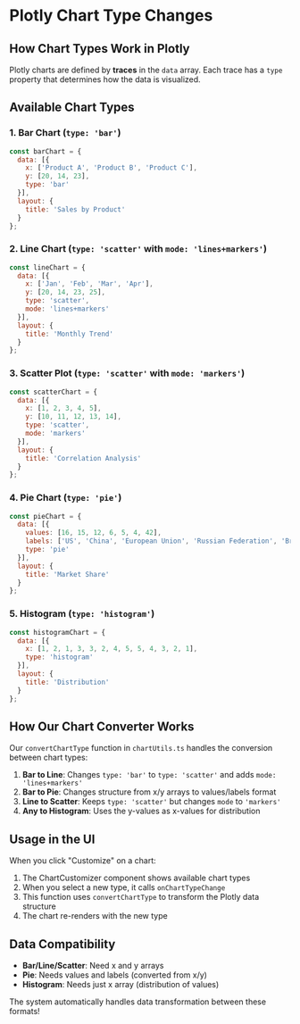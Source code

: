 # Plotly Chart Type Changes

## How Chart Types Work in Plotly

Plotly charts are defined by **traces** in the `data` array. Each trace has a `type` property that determines how the data is visualized.

## Available Chart Types

### 1. Bar Chart (`type: 'bar'`)
```javascript
const barChart = {
  data: [{
    x: ['Product A', 'Product B', 'Product C'],
    y: [20, 14, 23],
    type: 'bar'
  }],
  layout: {
    title: 'Sales by Product'
  }
};
```

### 2. Line Chart (`type: 'scatter'` with `mode: 'lines+markers'`)
```javascript
const lineChart = {
  data: [{
    x: ['Jan', 'Feb', 'Mar', 'Apr'],
    y: [20, 14, 23, 25],
    type: 'scatter',
    mode: 'lines+markers'
  }],
  layout: {
    title: 'Monthly Trend'
  }
};
```

### 3. Scatter Plot (`type: 'scatter'` with `mode: 'markers'`)
```javascript
const scatterChart = {
  data: [{
    x: [1, 2, 3, 4, 5],
    y: [10, 11, 12, 13, 14],
    type: 'scatter',
    mode: 'markers'
  }],
  layout: {
    title: 'Correlation Analysis'
  }
};
```

### 4. Pie Chart (`type: 'pie'`)
```javascript
const pieChart = {
  data: [{
    values: [16, 15, 12, 6, 5, 4, 42],
    labels: ['US', 'China', 'European Union', 'Russian Federation', 'Brazil', 'India', 'Rest of World'],
    type: 'pie'
  }],
  layout: {
    title: 'Market Share'
  }
};
```

### 5. Histogram (`type: 'histogram'`)
```javascript
const histogramChart = {
  data: [{
    x: [1, 2, 1, 3, 3, 2, 4, 5, 5, 4, 3, 2, 1],
    type: 'histogram'
  }],
  layout: {
    title: 'Distribution'
  }
};
```

## How Our Chart Converter Works

Our `convertChartType` function in `chartUtils.ts` handles the conversion between chart types:

1. **Bar to Line**: Changes `type: 'bar'` to `type: 'scatter'` and adds `mode: 'lines+markers'`
2. **Bar to Pie**: Changes structure from x/y arrays to values/labels format
3. **Line to Scatter**: Keeps `type: 'scatter'` but changes `mode` to `'markers'`
4. **Any to Histogram**: Uses the y-values as x-values for distribution

## Usage in the UI

When you click "Customize" on a chart:

1. The ChartCustomizer component shows available chart types
2. When you select a new type, it calls `onChartTypeChange`
3. This function uses `convertChartType` to transform the Plotly data structure
4. The chart re-renders with the new type

## Data Compatibility

- **Bar/Line/Scatter**: Need x and y arrays
- **Pie**: Needs values and labels (converted from x/y)
- **Histogram**: Needs just x array (distribution of values)

The system automatically handles data transformation between these formats!
